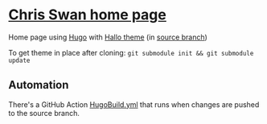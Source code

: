 # [Chris Swan home page](https://chris.swanz.net/)

Home page using [Hugo](https://gohugo.io/) with [Hallo theme](https://themes.gohugo.io/hallo-hugo/) (in [source branch](https://github.com/cpswan/cpswan.github.io/tree/source))

To get theme in place after cloning:
`git submodule init && git submodule update`

## Automation

There's a GitHub Action [HugoBuild.yml](.github/workflows/HugoBuild.yml) that runs when changes are
pushed to the source branch.
